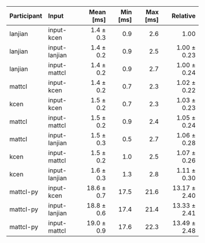 | Participant | Input | Mean [ms] | Min [ms] | Max [ms] | Relative |
|:---|:---|---:|---:|---:|---:|
| lanjian | input-kcen | 1.4 ± 0.3 | 0.9 | 2.6 | 1.00 |
| lanjian | input-lanjian | 1.4 ± 0.2 | 0.9 | 2.5 | 1.00 ± 0.23 |
| lanjian | input-mattcl | 1.4 ± 0.2 | 0.9 | 2.7 | 1.00 ± 0.24 |
| mattcl | input-kcen | 1.4 ± 0.2 | 0.7 | 2.3 | 1.02 ± 0.22 |
| kcen | input-kcen | 1.5 ± 0.2 | 0.7 | 2.3 | 1.03 ± 0.23 |
| mattcl | input-mattcl | 1.5 ± 0.2 | 0.9 | 2.4 | 1.05 ± 0.24 |
| mattcl | input-lanjian | 1.5 ± 0.3 | 0.5 | 2.7 | 1.06 ± 0.28 |
| kcen | input-mattcl | 1.5 ± 0.2 | 1.0 | 2.5 | 1.07 ± 0.26 |
| kcen | input-lanjian | 1.6 ± 0.3 | 1.3 | 2.8 | 1.11 ± 0.30 |
| mattcl-py | input-kcen | 18.6 ± 0.7 | 17.5 | 21.6 | 13.17 ± 2.40 |
| mattcl-py | input-lanjian | 18.8 ± 0.6 | 17.4 | 21.4 | 13.33 ± 2.41 |
| mattcl-py | input-mattcl | 19.0 ± 0.9 | 17.6 | 22.3 | 13.49 ± 2.48 |
